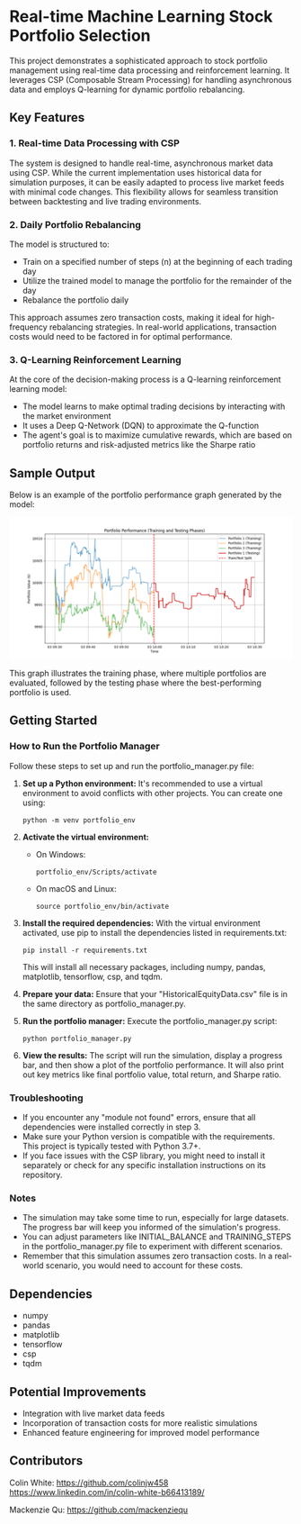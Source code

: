 # Real-time Machine Learning Stock Portfolio Selection

This project demonstrates a sophisticated approach to stock portfolio management using real-time data processing and reinforcement learning. It leverages CSP (Composable Stream Processing) for handling asynchronous data and employs Q-learning for dynamic portfolio rebalancing.

## Key Features

### 1. Real-time Data Processing with CSP

The system is designed to handle real-time, asynchronous market data using CSP. While the current implementation uses historical data for simulation purposes, it can be easily adapted to process live market feeds with minimal code changes. This flexibility allows for seamless transition between backtesting and live trading environments.

### 2. Daily Portfolio Rebalancing

The model is structured to:

- Train on a specified number of steps (n) at the beginning of each trading day
- Utilize the trained model to manage the portfolio for the remainder of the day
- Rebalance the portfolio daily

This approach assumes zero transaction costs, making it ideal for high-frequency rebalancing strategies. In real-world applications, transaction costs would need to be factored in for optimal performance.

### 3. Q-Learning Reinforcement Learning

At the core of the decision-making process is a Q-learning reinforcement learning model:

- The model learns to make optimal trading decisions by interacting with the market environment
- It uses a Deep Q-Network (DQN) to approximate the Q-function
- The agent's goal is to maximize cumulative rewards, which are based on portfolio returns and risk-adjusted metrics like the Sharpe ratio

## Sample Output

Below is an example of the portfolio performance graph generated by the model:

![Portfolio Performance](/images/Figure_1.png)

This graph illustrates the training phase, where multiple portfolios are evaluated, followed by the testing phase where the best-performing portfolio is used.

## Getting Started

### How to Run the Portfolio Manager

Follow these steps to set up and run the portfolio_manager.py file:

1. **Set up a Python environment:**
   It's recommended to use a virtual environment to avoid conflicts with other projects. You can create one using:

   ```
   python -m venv portfolio_env
   ```

2. **Activate the virtual environment:**

   - On Windows:
     ```
     portfolio_env/Scripts/activate
     ```
   - On macOS and Linux:
     ```
     source portfolio_env/bin/activate
     ```

3. **Install the required dependencies:**
   With the virtual environment activated, use pip to install the dependencies listed in requirements.txt:

   ```
   pip install -r requirements.txt
   ```

   This will install all necessary packages, including numpy, pandas, matplotlib, tensorflow, csp, and tqdm.

4. **Prepare your data:**
   Ensure that your "HistoricalEquityData.csv" file is in the same directory as portfolio_manager.py.

5. **Run the portfolio manager:**
   Execute the portfolio_manager.py script:

   ```
   python portfolio_manager.py
   ```

6. **View the results:**
   The script will run the simulation, display a progress bar, and then show a plot of the portfolio performance. It will also print out key metrics like final portfolio value, total return, and Sharpe ratio.

### Troubleshooting

- If you encounter any "module not found" errors, ensure that all dependencies were installed correctly in step 3.
- Make sure your Python version is compatible with the requirements. This project is typically tested with Python 3.7+.
- If you face issues with the CSP library, you might need to install it separately or check for any specific installation instructions on its repository.

### Notes

- The simulation may take some time to run, especially for large datasets. The progress bar will keep you informed of the simulation's progress.
- You can adjust parameters like INITIAL_BALANCE and TRAINING_STEPS in the portfolio_manager.py file to experiment with different scenarios.
- Remember that this simulation assumes zero transaction costs. In a real-world scenario, you would need to account for these costs.

## Dependencies

- numpy
- pandas
- matplotlib
- tensorflow
- csp
- tqdm

## Potential Improvements

- Integration with live market data feeds
- Incorporation of transaction costs for more realistic simulations
- Enhanced feature engineering for improved model performance

## Contributors

Colin White:
https://github.com/colinjw458
https://www.linkedin.com/in/colin-white-b66413189/

Mackenzie Qu:
https://github.com/mackenziequ
